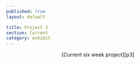 ```yaml
---
published: true
layout: default

title: Project 3
section: Current
category: exhibit
---
```


<center>
[Current six week project][p3]
</center>

[p3]: https://p3.tomhackshaw.com

